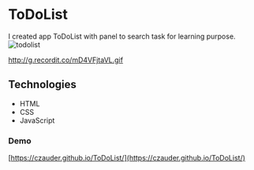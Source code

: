 # ToDoList
I created app ToDoList with panel to search task for learning purpose.
![todolist](https://user-images.githubusercontent.com/44218667/48480178-d9ba1200-e809-11e8-94a9-4772fb99774a.gif)

http://g.recordit.co/mD4VFjtaVL.gif
## Technologies
* HTML 
* CSS
* JavaScript

### Demo
[https://czauder.github.io/ToDoList/](https://czauder.github.io/ToDoList/)
```
